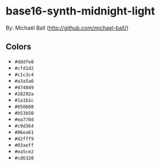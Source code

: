 # base16-synth-midnight-light

By: Michaël Ball (http://github.com/michael-ball/)

## Colors

* `#dddfe0`
* `#cfd1d2`
* `#c1c3c4`
* `#a3a5a6`
* `#474849`
* `#28292a`
* `#1a1b1c`
* `#050608`
* `#b53b50`
* `#ea770d`
* `#c9d364`
* `#06ea61`
* `#42fff9`
* `#03aeff`
* `#ea5ce2`
* `#cd6320`
